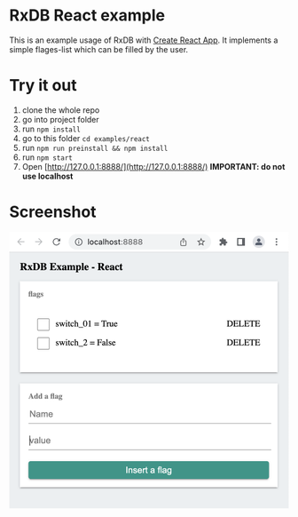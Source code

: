 # RxDB React example
This is an example usage of RxDB with [Create React App](https://github.com/facebookincubator/create-react-app). It implements a simple flages-list which can be filled by the user.

# Try it out
1. clone the whole repo
2. go into project folder
3. run `npm install`
4. go to this folder `cd examples/react`
5. run `npm run preinstall && npm install`
6. run `npm start`
7. Open [http://127.0.0.1:8888/](http://127.0.0.1:8888/) **IMPORTANT: do not use localhost**


# Screenshot

![Screenshot](examples/react/docfiles/screenshot.png?raw=true)
